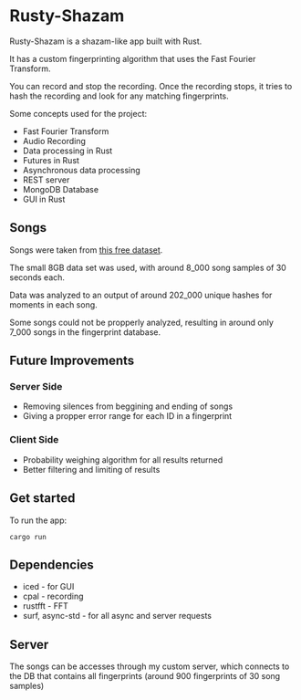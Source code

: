# Rusty-Shazam

Rusty-Shazam is a shazam-like app built with Rust.

It has a custom fingerprinting algorithm that uses the Fast Fourier Transform.

You can record and stop the recording. Once the recording stops, it tries to hash the recording and look for any matching fingerprints.

Some concepts used for the project:

- Fast Fourier Transform
- Audio Recording
- Data processing in Rust
- Futures in Rust
- Asynchronous data processing
- REST server
- MongoDB Database
- GUI in Rust

## Songs

Songs were taken from [this free dataset](https://www.kaggle.com/imsparsh/fma-free-music-archive-small-medium).

The small 8GB data set was used, with around 8_000 song samples of 30 seconds each.

Data was analyzed to an output of around 202_000 unique hashes for moments in each song.

Some songs could not be propperly analyzed, resulting in around only 7_000 songs in the fingerprint database.

## Future Improvements

### Server Side

- Removing silences from beggining and ending of songs
- Giving a propper error range for each ID in a fingerprint

### Client Side

- Probability weighing algorithm for all results returned
- Better filtering and limiting of results

## Get started

To run the app:

```
cargo run
```

## Dependencies

- iced - for GUI
- cpal - recording
- rustfft - FFT
- surf, async-std - for all async and server requests

## Server

The songs can be accesses through my custom server, which connects to the DB that contains all fingerprints (around 900 fingerprints of 30 song samples)
